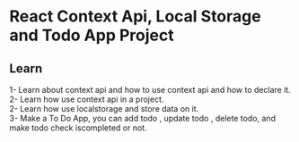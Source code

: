 # React Context Api, Local Storage and Todo App Project

## Learn

1- Learn about context api and how to use context api and how to declare it.<br/>
2- Learn how use context api in a project.<br/>
2- Learn how use localstorage and store data on it.<br/>
3- Make a To Do App, you can add todo , update todo , delete todo, and make todo check iscompleted or not.<br/>
